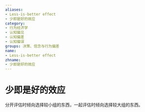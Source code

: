 ```yaml
---
aliases:
- Less-is-better effect
- 少即是好的效应
category:
- 行为经济学
- 认知偏见
- 认知偏差
- 认知偏误
groups: 决策、信念与行为偏差
name:
- Less-is-better effect
zhname:
- 少即是好的效应
---
```


# 少即是好的效应

分开评估时倾向选择较小组的东西，一起评估时倾向选择较大组的东西。
